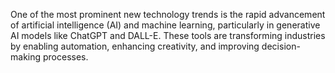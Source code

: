 One of the most prominent new technology trends is the rapid advancement of artificial intelligence (AI) and machine learning, particularly in generative AI models like ChatGPT and DALL-E. These tools are transforming industries by enabling automation, enhancing creativity, and improving decision-making processes.
